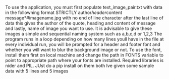 To use the application, you must first populate text_image_pair.txt with data in the followning
format STRICTLY
author*header*content message*#imagename.jpg with no end of line character after the last line of data
this gives the author of the quote, heading and content of message and lastly, name of image
you want to use. It is advisable to give these images a simple and sequential naming system such as a,b,c,d or 1,2,3
The program runs in a loop depending on how many lines youll have in the file
at every individual run, you will be prompted for a header and footer font and whether you will
want to blur the background image or not.
To use the font, install them first on local machine and change the path in FONTS variable to
point to appropriate path where your fonts are installed.
Required libraries is nider and PIL. JUst do a pip install on them both
Ive given some sample data with 5 lines and 5 images
